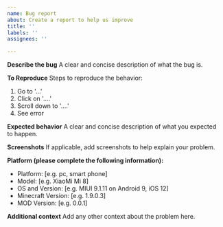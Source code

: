 ```yaml
---
name: Bug report
about: Create a report to help us improve
title: ''
labels: ''
assignees: ''

---
```


**Describe the bug**
A clear and concise description of what the bug is.

**To Reproduce**
Steps to reproduce the behavior:
1. Go to '...'
2. Click on '....'
3. Scroll down to '....'
4. See error

**Expected behavior**
A clear and concise description of what you expected to happen.

**Screenshots**
If applicable, add screenshots to help explain your problem.

**Platform (please complete the following information):**
 - Platform: [e.g. pc, smart phone]
 - Model: [e.g. XiaoMi Mi 8]
 - OS and Version: [e.g. MIUI 9.1.11 on Android 9, iOS 12]
 - Minecraft Version: [e.g. 1.9.0.3]
 - MOD Version: [e.g. 0.0.1]

**Additional context**
Add any other context about the problem here.

